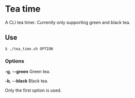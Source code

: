 # Tea time

A CLI tea timer. Currently only supporting green and black tea.

## Use

`$ ./tea_time.sh OPTION`

### Options

**-g**, **--green** Green tea.

**-b**, **--black** Black tea.

Only the first option is used.
